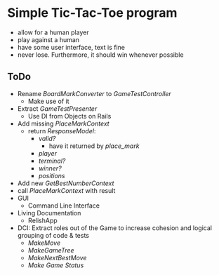 # Simple Tic-Tac-Toe program

- allow for a human player
- play against a human
- have some user interface, text is fine
- never lose.  Furthermore, it should win whenever possible


## ToDo

- Rename _BoardMarkConverter_ to _GameTestController_
  - Make use of it
- Extract _GameTestPresenter_
  - Use DI from Objects on Rails
- Add missing _PlaceMarkContext_
  - return _ResponseModel_:
     - _valid?_
       - have it returned by _place_mark_
     - _player_
     - _terminal?_
     - _winner?_
     - _positions_
- Add new _GetBestNumberContext_
 - call _PlaceMarkContext_ with result
- GUI
  - Command Line Interface
- Living Documentation
  - RelishApp
- DCI: Extract roles out of the Game to increase cohesion and logical grouping of code & tests
  - _MakeMove_
  - _MakeGameTree_
  - _MakeNextBestMove_
  - _Make Game Status_
